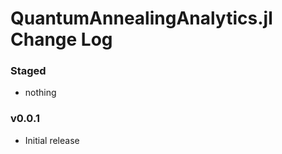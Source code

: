 QuantumAnnealingAnalytics.jl Change Log
=======================================

### Staged
- nothing

### v0.0.1
- Initial release

